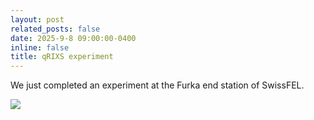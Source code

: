 ```yaml
---
layout: post
related_posts: false
date: 2025-9-8 09:00:00-0400
inline: false
title: qRIXS experiment
---
```


We just completed an experiment at the Furka end station of SwissFEL.

<div class="img_row">
    <img class="col two left" src="{{ site.baseurl }}/assets/img/Furka.jpg">
</div>
